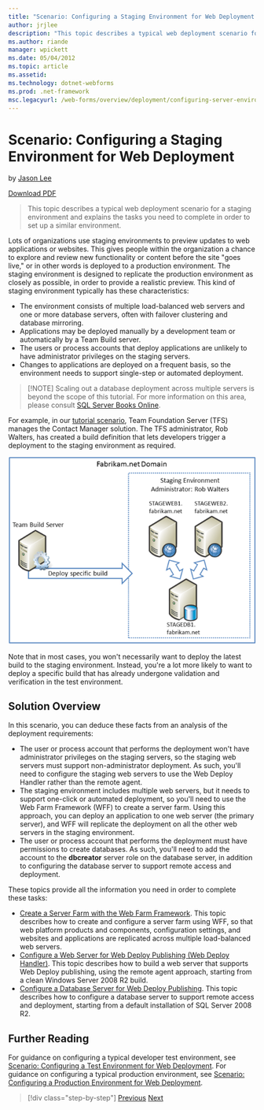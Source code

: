 ```yaml
---
title: "Scenario: Configuring a Staging Environment for Web Deployment | Microsoft Docs"
author: jrjlee
description: "This topic describes a typical web deployment scenario for a staging environment and explains the tasks you need to complete in order to set up a similar env..."
ms.author: riande
manager: wpickett
ms.date: 05/04/2012
ms.topic: article
ms.assetid: 
ms.technology: dotnet-webforms
ms.prod: .net-framework
msc.legacyurl: /web-forms/overview/deployment/configuring-server-environments-for-web-deployment/scenario-configuring-a-staging-environment-for-web-deployment
---
```

Scenario: Configuring a Staging Environment for Web Deployment
====================
by [Jason Lee](https://github.com/jrjlee)

[Download PDF](https://msdnshared.blob.core.windows.net/media/MSDNBlogsFS/prod.evol.blogs.msdn.com/CommunityServer.Blogs.Components.WeblogFiles/00/00/00/63/56/8130.DeployingWebAppsInEnterpriseScenarios.pdf)

> This topic describes a typical web deployment scenario for a staging environment and explains the tasks you need to complete in order to set up a similar environment.


Lots of organizations use staging environments to preview updates to web applications or websites. This gives people within the organization a chance to explore and review new functionality or content before the site "goes live," or in other words is deployed to a production environment. The staging environment is designed to replicate the production environment as closely as possible, in order to provide a realistic preview. This kind of staging environment typically has these characteristics:

- The environment consists of multiple load-balanced web servers and one or more database servers, often with failover clustering and database mirroring.
- Applications may be deployed manually by a development team or automatically by a Team Build server.
- The users or process accounts that deploy applications are unlikely to have administrator privileges on the staging servers.
- Changes to applications are deployed on a frequent basis, so the environment needs to support single-step or automated deployment.

> [!NOTE] Scaling out a database deployment across multiple servers is beyond the scope of this tutorial. For more information on this area, please consult [SQL Server Books Online](https://technet.microsoft.com/en-us/library/ms130214.aspx).


For example, in our [tutorial scenario](../deploying-web-applications-in-enterprise-scenarios/enterprise-web-deployment-scenario-overview.md), Team Foundation Server (TFS) manages the Contact Manager solution. The TFS administrator, Rob Walters, has created a build definition that lets developers trigger a deployment to the staging environment as required.

![](scenario-configuring-a-staging-environment-for-web-deployment/_static/image1.png)

Note that in most cases, you won&#x27;t necessarily want to deploy the latest build to the staging environment. Instead, you&#x27;re a lot more likely to want to deploy a specific build that has already undergone validation and verification in the test environment.

## Solution Overview

In this scenario, you can deduce these facts from an analysis of the deployment requirements:

- The user or process account that performs the deployment won't have administrator privileges on the staging servers, so the staging web servers must support non-administrator deployment. As such, you&#x27;ll need to configure the staging web servers to use the Web Deploy Handler rather than the remote agent.
- The staging environment includes multiple web servers, but it needs to support one-click or automated deployment, so you&#x27;ll need to use the Web Farm Framework (WFF) to create a server farm. Using this approach, you can deploy an application to one web server (the primary server), and WFF will replicate the deployment on all the other web servers in the staging environment.
- The user or process account that performs the deployment must have permissions to create databases. As such, you&#x27;ll need to add the account to the **dbcreator** server role on the database server, in addition to configuring the database server to support remote access and deployment.

These topics provide all the information you need in order to complete these tasks:

- [Create a Server Farm with the Web Farm Framework](creating-a-server-farm-with-the-web-farm-framework.md). This topic describes how to create and configure a server farm using WFF, so that web platform products and components, configuration settings, and websites and applications are replicated across multiple load-balanced web servers.
- [Configure a Web Server for Web Deploy Publishing (Web Deploy Handler)](configuring-a-web-server-for-web-deploy-publishing-web-deploy-handler.md). This topic describes how to build a web server that supports Web Deploy publishing, using the remote agent approach, starting from a clean Windows Server 2008 R2 build.
- [Configure a Database Server for Web Deploy Publishing](configuring-a-database-server-for-web-deploy-publishing.md). This topic describes how to configure a database server to support remote access and deployment, starting from a default installation of SQL Server 2008 R2.

## Further Reading

For guidance on configuring a typical developer test environment, see [Scenario: Configuring a Test Environment for Web Deployment](scenario-configuring-a-test-environment-for-web-deployment.md). For guidance on configuring a typical production environment, see [Scenario: Configuring a Production Environment for Web Deployment](scenario-configuring-a-production-environment-for-web-deployment.md).

>[!div class="step-by-step"] [Previous](scenario-configuring-a-test-environment-for-web-deployment.md) [Next](scenario-configuring-a-production-environment-for-web-deployment.md)